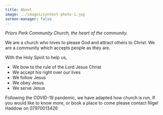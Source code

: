 ```yaml
---
title: About
image: ../images/content-photo-1.jpg
sermon-manager: false
---
```


_Priors Park Community Church, the heart of the community._

We are a church who loves to please God and attract others to Christ.
We are a community which accepts people as they are.

With the Holy Spirit to help us,

- We bow to the rule of the Lord Jesus Christ
- We accept his right over our lives
- We follow Jesus
- We obey Jesus
- We serve Jesus

Following the COVID-19 pandemic, we have adapted how church is run. If you would like to know more, or book a place to come please contact Nigel Haddow on 07970013426
